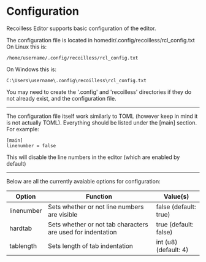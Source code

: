 # Configuration
Recoilless Editor supports basic configuration of the editor.

The configuration file is located in homedir/.config/recoilless/rcl_config.txt
On Linux this is:
```
/home/username/.config/recoilless/rcl_config.txt
```
On Windows this is:
```
C:\Users\username\.config\recoilless\rcl_config.txt
```

You may need to create the '.config' and 'recoilless' directories if they do not already exist, and the configuration file.

---

The configuration file itself work similarly to TOML (however keep in mind it is not actually TOML).
Everything should be listed under the [main] section.
For example:
```
[main]
linenumber = false
```
This will disable the line numbers in the editor (which are enabled by default)

---

Below are all the currently avaiable options for configuration:

| Option     | Function                                                      | Value(s)               |
| ---------- | ------------------------------------------------------------- | ---------------------- |
| linenumber | Sets whether or not line numbers are visible                  | false (default: true)  |
| hardtab    | Sets whether or not tab characters are used for indentation   | true (default: false)  |
| tablength  | Sets length of tab indentation                                | int (u8) (default: 4)  |
